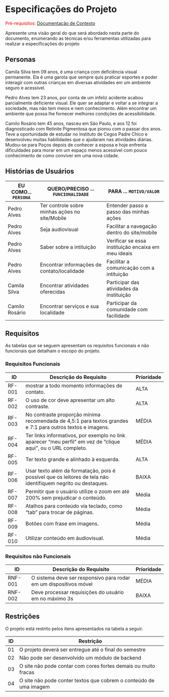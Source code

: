 # Especificações do Projeto

<span style="color:red">Pré-requisitos: <a href="1-Documentação de Contexto.md"> Documentação de Contexto</a></span>

Apresente uma visão geral do que será abordado nesta parte do documento, enumerando as técnicas e/ou ferramentas utilizadas para realizar a especificações do projeto

## Personas

Camila Silva tem 09 anos, é uma criança com deficiência visual permanente. Ela é uma garota que sempre quis praticar esportes e poder interagir com outras crianças em diversas atividades em um ambiente seguro e acessível.

Pedro Alves tem 23 anos, por conta de um infeliz acidente acabou parcialmente deficiente visual. Ele quer se adaptar e voltar a se integrar a sociedade, mas não tem meios e nem conhecimento. Além encontrar um ambiente que possa lhe fornecer melhores condições de acessibilidade.

Camilo Rosário tem 45 anos, nasceu em São Paulo, e aos 12 foi diagnosticado com Retinite Pigmentosa que piorou com o passar dos anos. Teve a oportunidade de estudar no Instituto de Cegos Padre Chico e desenvolveu muitas habilidades que o ajudaram nas atividades diárias. Mudou-se para Poços depois de conhecer a esposa e hoje enfrenta dificuldades para morar em um espaço menos acessível com pouco conhecimento de como conviver em uma nova cidade.

## Histórias de Usuários

|EU COMO... `PERSONA`| QUERO/PRECISO ... `FUNCIONALIDADE`              | PARA ... `MOTIVO/VALOR`                             |
|--------------------|-------------------------------------------------|-----------------------------------------------------|
| Pedro Alves        | Ter controle sobre minhas ações no site/Mobile  | Entender passo a passo das minhas ações             |
| Pedro Alves        | Seja audiovisual                                | Facilitar a navegação dentro do site/mobile         |
| Pedro Alves        | Saber sobre a intituição                        | Verificar se essa instituição encaixa em meu ideais |
| Pedro Alves        | Encontrar informações de contato/localidade     | Facilitar a comunicação com a intituição            |
| Camila Silva       | Encontrar atividades oferecidas                 | Participar das atividades da instituição            |
| Camilo Rosário     | Encontrar serviços e sua localidade             | Participar da comunidade com facilidade             |


## Requisitos

As tabelas que se seguem apresentam os requisitos funcionais e não funcionais que detalham o escopo do projeto.


### Requisitos Funcionais

|ID    | Descrição do Requisito  | Prioridade |
|------|-----------------------------------------|----|
|RF-001| mostrar a todo momento informações de contato. | ALTA | 
|RF-002| O uso de cor deve apresentar um alto contraste.   | ALTA |
|RF-003| No contraste proporção mínima recomendada de 4,5:1 para textos grandes e 7:1 para outros textos e imagens.  | MÉDIA |
|RF-004| Ter links informativos, por exemplo no link aparecer “meu perfil” em vez de “clique aqui”, ou o URL completo.   | MÉDIA |
|RF-005| Ter texto grande e alinhado à esquerda.| ALTA | 
|RF-006| Usar texto além da formatação, pois é possível que os leitores de tela não identifiquem negrito ou destaques.   | BAIXA |
|RF-007| Permitir que o usuário utilize o zoom em até 200% sem prejudicar o conteúdo. | Média | 
|RF-008| Atalhos para conteúdo via teclado, como “tab” para trocar de páginas.  | Média |
|RF-009| Botões com frase em imagens. | Média | 
|RF-010| Utilizar conteúdo em áudiovisual.   | Média |


### Requisitos não Funcionais

|ID     | Descrição do Requisito  |Prioridade |
|-------|-------------------------|----|
|RNF-001| O sistema deve ser responsivo para rodar em um dispositivos móvel | MÉDIA | 
|RNF-002| Deve processar requisições do usuário em no máximo 3s |  BAIXA | 


## Restrições

O projeto está restrito pelos itens apresentados na tabela a seguir.

|ID| Restrição                                             |
|--|-------------------------------------------------------|
|01| O projeto deverá ser entregue até o final do semestre |
|02| Não pode ser desenvolvido um módulo de backend        |
|03| O site não pode contar com cores fortes demais ou muito fracas |
|04| O site não pode conter textos que cobrem o conteúdo de uma imagem |



